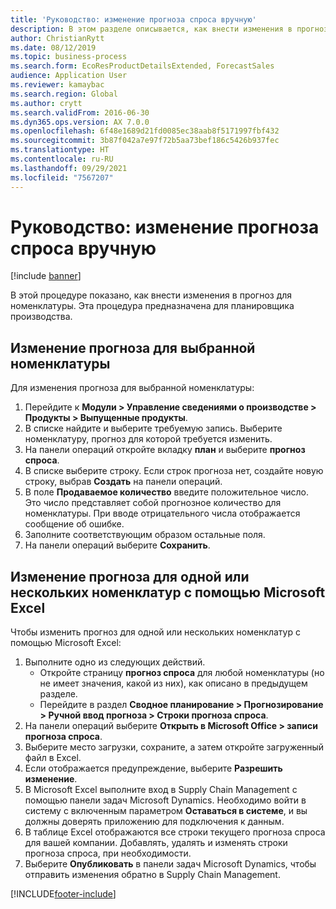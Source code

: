 ```yaml
---
title: 'Руководство: изменение прогноза спроса вручную'
description: В этом разделе описывается, как внести изменения в прогноз для номенклатуры
author: ChristianRytt
ms.date: 08/12/2019
ms.topic: business-process
ms.search.form: EcoResProductDetailsExtended, ForecastSales
audience: Application User
ms.reviewer: kamaybac
ms.search.region: Global
ms.author: crytt
ms.search.validFrom: 2016-06-30
ms.dyn365.ops.version: AX 7.0.0
ms.openlocfilehash: 6f48e1689d21fd0085ec38aab8f5171997fbf432
ms.sourcegitcommit: 3b87f042a7e97f72b5aa73bef186c5426b937fec
ms.translationtype: HT
ms.contentlocale: ru-RU
ms.lasthandoff: 09/29/2021
ms.locfileid: "7567207"
---
```

# <a name="guide-modify-a-demand-forecast-manually"></a>Руководство: изменение прогноза спроса вручную

[!include [banner](../../includes/banner.md)]

В этой процедуре показано, как внести изменения в прогноз для номенклатуры. Эта процедура предназначена для планировщика производства.

## <a name="modify-the-forecast-for-a-selected-item"></a>Изменение прогноза для выбранной номенклатуры

Для изменения прогноза для выбранной номенклатуры:

1. Перейдите к **Модули \> Управление сведениями о производстве \> Продукты \> Выпущенные продукты**.
1. В списке найдите и выберите требуемую запись. Выберите номенклатуру, прогноз для которой требуется изменить.
1. На панели операций откройте вкладку **план** и выберите **прогноз спроса**.
1. В списке выберите строку. Если строк прогноза нет, создайте новую строку, выбрав **Создать** на панели операций.  
1. В поле **Продаваемое количество** введите положительное число. Это число представляет собой прогнозное количество для номенклатуры. При вводе отрицательного числа отображается сообщение об ошибке.
1. Заполните соответствующим образом остальные поля.
1. На панели операций выберите **Сохранить**.

## <a name="modify-the-forecast-for-one-or-more-items-with-microsoft-excel"></a>Изменение прогноза для одной или нескольких номенклатур с помощью Microsoft Excel

Чтобы изменить прогноз для одной или нескольких номенклатур с помощью Microsoft Excel:

1. Выполните одно из следующих действий.
    - Откройте страницу **прогноз спроса** для любой номенклатуры (но не имеет значения, какой из них), как описано в предыдущем разделе.
    - Перейдите в раздел **Сводное планирование \> Прогнозирование \> Ручной ввод прогноза \> Строки прогноза спроса**.
1. На панели операций выберите **Открыть в Microsoft Office \> записи прогноза спроса**.
1. Выберите место загрузки, сохраните, а затем откройте загруженный файл в Excel.
1. Если отображается предупреждение, выберите **Разрешить изменение**.
1. В Microsoft Excel выполните вход в Supply Chain Management с помощью панели задач Microsoft Dynamics. Необходимо войти в систему с включенным параметром **Оставаться в системе**, и вы должны доверять приложению для подключения к данным.
1. В таблице Excel отображаются все строки текущего прогноза спроса для вашей компании.  Добавлять, удалять и изменять строки прогноза спроса, при необходимости.
1. Выберите **Опубликовать** в панели задач Microsoft Dynamics, чтобы отправить изменения обратно в Supply Chain Management.


[!INCLUDE[footer-include](../../../includes/footer-banner.md)]
